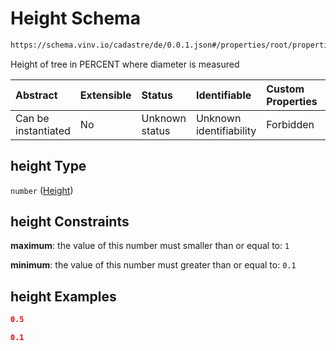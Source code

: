 # Height Schema

```txt
https://schema.vinv.io/cadastre/de/0.0.1.json#/properties/root/properties/dimensions/items/properties/height
```

Height of tree in PERCENT where diameter is measured

| Abstract            | Extensible | Status         | Identifiable            | Custom Properties | Additional Properties | Access Restrictions | Defined In                                                                                                                 |
| :------------------ | :--------- | :------------- | :---------------------- | :---------------- | :-------------------- | :------------------ | :------------------------------------------------------------------------------------------------------------------------- |
| Can be instantiated | No         | Unknown status | Unknown identifiability | Forbidden         | Allowed               | none                | [dereferenced.doc.json\*](../../../../../../vinv-schemas/vinv-tree/out/0.0.1/dereferenced.doc.json "open original schema") |

## height Type

`number` ([Height](dereferenced-properties-root-properties-crown-dimensions-diameter-at-height-properties-height.md))

## height Constraints

**maximum**: the value of this number must smaller than or equal to: `1`

**minimum**: the value of this number must greater than or equal to: `0.1`

## height Examples

```json
0.5
```

```json
0.1
```
